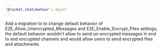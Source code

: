 ```yaml
---
'@rocket.chat/meteor': major
---
```


Add a migration to to change default behavior of E2E_Allow_Unencrypted_Messages and E2E_Enable_Encrypt_Files settings, the default behavior wouldn't allow to send un-encrypted messages in end to end encrypted channels and would allow users to send encrypted files and attachments.
